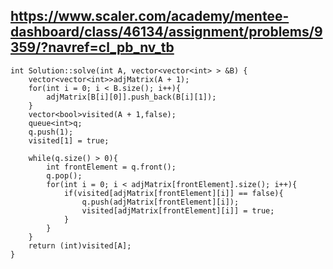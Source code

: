 ## https://www.scaler.com/academy/mentee-dashboard/class/46134/assignment/problems/9359/?navref=cl_pb_nv_tb

```
int Solution::solve(int A, vector<vector<int> > &B) {
    vector<vector<int>>adjMatrix(A + 1);
    for(int i = 0; i < B.size(); i++){
        adjMatrix[B[i][0]].push_back(B[i][1]);
    }
    vector<bool>visited(A + 1,false);
    queue<int>q;
    q.push(1);
    visited[1] = true;

    while(q.size() > 0){
        int frontElement = q.front();
        q.pop();
        for(int i = 0; i < adjMatrix[frontElement].size(); i++){
            if(visited[adjMatrix[frontElement][i]] == false){
                q.push(adjMatrix[frontElement][i]);
                visited[adjMatrix[frontElement][i]] = true;
            }
        }
    }
    return (int)visited[A];
}



```
